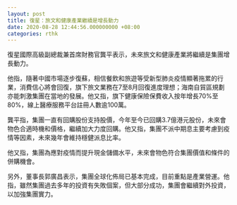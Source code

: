 ```yaml
---
layout: post
title: 復星：旅文和健康產業繼續是增長動力
date: 2020-08-28 12:44:56.000000000 +08:00
categories: rthk
---
```


復星國際高級副總裁兼首席財務官龔平表示，未來旅文和健康產業將繼續是集團增長動力。

他指，隨著中國市場逐步復蘇，相信餐飲和旅遊等受新型肺炎疫情顯著拖累的行業，消費信心將會回復，旗下旅文業務在7至8月回復進度理想；海南自貿區規劃亦能刺激集團在當地的發展。他又指，旗下健康保險保費收入按年增長70%至80%，線上醫療服務平台註冊人數逾100萬。

龔平指，集團一直有回購股份支持股價，今年至今已回購3.7億港元股份，未來會物色合適時機和價格，繼續加大力度回購。他又指，集團不派中期息主要考慮到疫情等因素，未來幾年會維持穩健派息比率。

他又指，集團為應對疫情而提升現金儲備水平，未來會物色符合集團價值和條件的併購機會。

另外，董事長郭廣昌表示，集團全球化佈局已基本完成，目前重點是產業營運。他指，雖然集團過去多年的投資有失敗個案，但大部分成功，集團會繼續對外投資，以加強集團實力。
